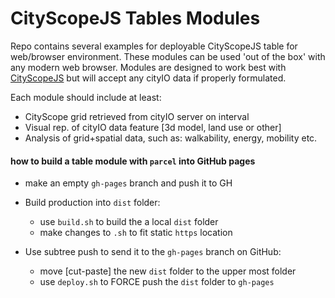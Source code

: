# CityScopeJS Tables Modules

Repo contains several examples for deployable CityScopeJS table for web/browser environment. These modules can be used 'out of the box' with any modern web browser. Modules are designed to work best with [CityScopeJS](https://github.com/CityScope/CS_cityscopeJS) but will accept any cityIO data if properly formulated.

Each module should include at least:

- CityScope grid retrieved from cityIO server on interval
- Visual rep. of cityIO data feature [3d model, land use or other]
- Analysis of grid+spatial data, such as: walkability, energy, mobility etc.

#### how to build a table module with `parcel` into GitHub pages

- make an empty `gh-pages` branch and push it to GH

- Build production into `dist` folder:

  - use `build.sh` to build the a local `dist` folder
  - make changes to `.sh` to fit static `https` location

- Use subtree push to send it to the `gh-pages` branch on GitHub:

  - move [cut-paste] the new `dist` folder to the upper most folder
  - use `deploy.sh` to FORCE push the `dist` folder to `gh-pages`
